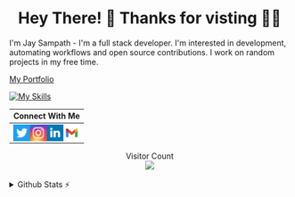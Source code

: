 <h1 align="center"> Hey There! 👋 Thanks for visting 🙋‍♂️  </h1>

<!--
**jaysampath/jaysampath** is a ✨ _special_ ✨ repository because its `README.md` (this file) appears on your GitHub profile.

Here are some ideas to get you started:

- 🔭 I’m currently working on ...
- 🌱 I’m currently learning ...
- 👯 I’m looking to collaborate on ...
- 🤔 I’m looking for help with ...
- 💬 Ask me about ...
- 📫 How to reach me: ...
- 😄 Pronouns: ...
- ⚡ Fun fact: ...
-->



 <p> I'm Jay Sampath - I'm a full stack developer. I'm interested in development, automating workflows and open source contributions. I work on random projects
  in my free time.</p> 
  <p>   <a href="https://sampath-portfolio.vercel.app/" target="_blank" >My Portfolio</a> </p>

[![My Skills](https://skillicons.dev/icons?i=java,spring,hibernate,react,js,html,css,docker,kubernetes,aws,mongodb,mysql,kafka,linux)](#)

|Connect With Me|
|-----|
|<a href="https://twitter.com/JaySampath1"><img align="left" alt=" Twitter" width="30px" src="https://github.com/edent/SuperTinyIcons/blob/master/images/svg/twitter.svg" /></a><a href="https://www.instagram.com/jay_sampath_"><img align="left" alt="s Instagram" width="30px" src="https://github.com/edent/SuperTinyIcons/blob/master/images/svg/instagram.svg" /></a><a href="https://www.linkedin.com/in/jaya-sampath-kolisetty"><img align="left" alt=" LinkedIn" width="30px" src="https://github.com/edent/SuperTinyIcons/blob/master/images/svg/linkedin.svg" /></a></a><a href="mailto:jayasampath111@gmail.com"><img align="left" alt=" Email" width="30px" src="https://github.com/edent/SuperTinyIcons/blob/master/images/svg/gmail.svg" /></a>|

<p align="center"> 
  Visitor Count<br>
<img src="https://profile-counter.glitch.me/jaysampath/count.svg" />
</p>

<details>

<summary>Github Stats ⚡</summary>

<!-- ![Github stats](https://github-readme-stats.vercel.app/api?username=jaysampath&theme=highcontrast&show_icons=true&count_private=true) -->
 
![Top Languages Card](https://github-readme-stats.vercel.app/api/top-langs/?username=jaysampath&layout=compact&hide=Matlab,cpp)

</details>


